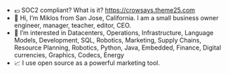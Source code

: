- 💷 SOC2 compliant? What is it? https://crowsays.theme25.com
- 👋 Hi, I’m Miklos from San Jose, California. I am a small business owner engineer, manager, teacher, editor, CEO.
- 👀 I’m interested in Datacenters, Operations, Infrastructure, Language Models, Development, SQL, Robotics, Marketing, Supply Chains, Resource Planning, Robotics, Python, Java, Embedded, Finance, Digital currencies, Graphics, Codecs, Energy
- 📈 I use open source as a powerful marketing tool.
